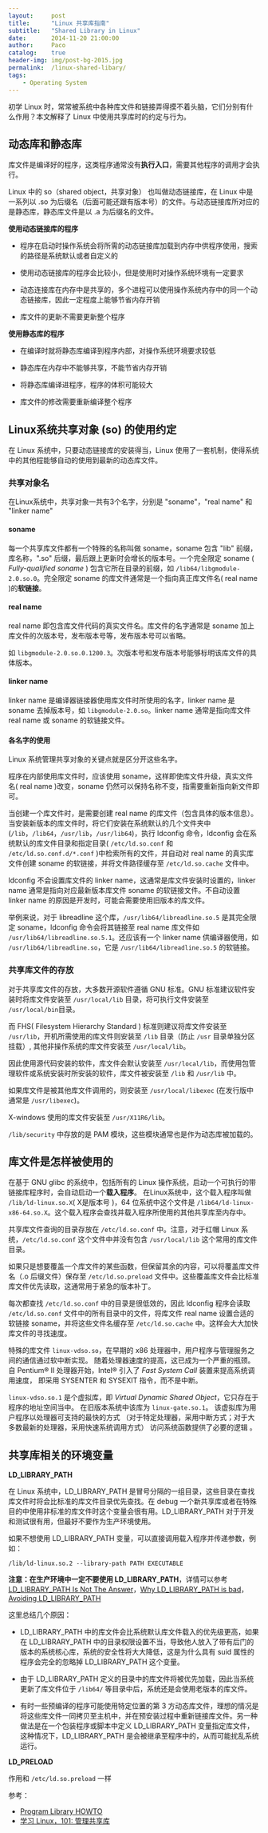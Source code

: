 ```yaml
---
layout:     post
title:      "Linux 共享库指南"
subtitle:   "Shared Library in Linux"
date:       2014-11-20 21:00:00
author:     Paco
catalog:    true
header-img: img/post-bg-2015.jpg
permalink:  /linux-shared-libary/
tags:
    - Operating System
---
```


初学 Linux 时，常常被系统中各种库文件和链接弄得摸不着头脑，它们分别有什么作用？本文解释了 Linux 中使用共享库时的约定与行为。


## 动态库和静态库

库文件是编译好的程序，这类程序通常没有**执行入口**，需要其他程序的调用才会执行。

Linux 中的 so（shared object，共享对象） 也叫做动态链接库，在 Linux 中是一系列以 .so 为后缀名（后面可能还跟有版本号）的文件。与动态链接库所对应的是静态库，静态库文件是以 .a 为后缀名的文件。

**使用动态链接库的程序**

- 程序在启动时操作系统会将所需的动态链接库加载到内存中供程序使用，搜索的路径是系统默认或者自定义的

- 使用动态链接库的程序会比较小，但是使用时对操作系统环境有一定要求

- 动态连接库在内存中是共享的，多个进程可以使用操作系统内存中的同一个动态链接库，因此一定程度上能够节省内存开销

- 库文件的更新不需要更新整个程序

**使用静态库的程序**

- 在编译时就将静态库编译到程序内部，对操作系统环境要求较低

- 静态库在内存中不能够共享，不能节省内存开销

- 将静态库编译进程序，程序的体积可能较大

- 库文件的修改需要重新编译整个程序

## Linux系统共享对象 (so) 的使用约定

在 Linux 系统中，只要动态链接库的安装得当，Linux 使用了一套机制，使得系统中的其他程能够自动的使用到最新的动态库文件。

### 共享对象名

在Linux系统中，共享对象一共有3个名字，分别是 "soname"，"real name" 和 "linker name"

#### soname

每一个共享库文件都有一个特殊的名称叫做 soname，soname 包含 "lib" 前缀，库名称，".so" 后缀，最后跟上更新时会增长的版本号。一个完全限定 soname ( *Fully-qualified soname* ) 包含它所在目录的前缀，如 `/lib64/libgmodule-2.0.so.0`。完全限定 soname 的库文件通常是一个指向真正库文件名( real name )的**软链接**。

#### real name

real name 即包含库文件代码的真实文件名。库文件的名字通常是 soname 加上库文件的次版本号，发布版本号等，发布版本号可以省略。

如 `libgmodule-2.0.so.0.1200.3`。次版本号和发布版本号能够标明该库文件的具体版本。

#### linker name

linker name 是编译器链接器使用库文件时所使用的名字，linker name 是 soname 去掉版本号，如 `libgmodule-2.0.so`。linker name 通常是指向库文件 real name 或 soname 的软链接文件。

#### 各名字的使用
Linux 系统管理共享对象的关键点就是区分开这些名字。

程序在内部使用库文件时，应该使用 soname，这样即使库文件升级，真实文件名( real name )改变，soname 仍然可以保持名称不变，指需要重新指向新文件即可。

当创建一个库文件时，是需要创建 real name 的库文件（包含具体的版本信息）。当安装新版本的库文件时，将它们安装在系统默认的几个文件夹中(`/lib`，`/lib64`，`/usr/lib`，`/usr/lib64`)，执行 ldconfig 命令，ldconfig 会在系统默认的库文件目录和指定目录( `/etc/ld.so.conf` 和 `/etc/ld.so.conf.d/*.conf` )中检索所有的文件，并自动对 real name 的真实库文件创建 soname 的软链接，并将文件路径缓存至 `/etc/ld.so.cache` 文件中。

ldconfig 不会设置库文件的 linker name，这通常是库文件安装时设置的，linker name 通常是指向对应最新版本库文件 soname 的软链接文件。不自动设置 linker name 的原因是开发时，可能会需要使用旧版本的库文件。

举例来说，对于 libreadline 这个库，`/usr/lib64/libreadline.so.5` 是其完全限定 soname，ldconfig 命令会将其链接至 real name 库文件如 `/usr/lib64/libreadline.so.5.1`。还应该有一个 linker name 供编译器使用，如 `/usr/lib64/libreadline.so`，它是 `/usr/lib64/libreadline.so.5` 的软链接。

### 共享库文件的存放

对于共享库文件的存放，大多数开源软件遵循 GNU 标准。GNU 标准建议软件安装时将库文件安装至 `/usr/local/lib` 目录，将可执行文件安装至 `/usr/local/bin`目录。

而 FHS( Filesystem Hierarchy Standard ) 标准则建议将库文件安装至 `/usr/lib`，开机所需使用的库文件则安装至 `/lib` 目录（防止 `/usr` 目录单独分区挂载）, 其他非操作系统的库文件安装至 `/usr/local/lib`。

因此使用源代码安装的软件，库文件会默认安装至 `/usr/local/lib`，而使用包管理软件或系统安装时所安装的软件，库文件被安装至 `/lib` 和 `/usr/lib` 中。

如果库文件是被其他库文件调用的，则安装至 `/usr/local/libexec` (在发行版中通常是 `/usr/libexec`)。
 
X-windows 使用的库文件安装至 `/usr/X11R6/lib`。

`/lib/security` 中存放的是 PAM 模块，这些模块通常也是作为动态库被加载的。

## 库文件是怎样被使用的

在基于 GNU glibc 的系统中，包括所有的 Linux 操作系统，启动一个可执行的带链接库程序时，会自动启动一个**载入程序**。 在Linux系统中，这个载入程序叫做 `/lib/ld-linux.so.X`( X是版本号 )，64 位系统中这个文件是 `/lib64/ld-linux-x86-64.so.X`。这个载入程序会查找并载入程序所使用的其他共享库至内存中。

共享库文件查询的目录存放在 `/etc/ld.so.conf` 中。注意，对于红帽 Linux 系统，`/etc/ld.so.conf` 这个文件中并没有包含 `/usr/local/lib` 这个常用的库文件目录。

如果只是想要覆盖一个库文件的某些函数，但保留其余的内容，可以将覆盖库文件名（.o 后缀文件）保存至 `/etc/ld.so.preload` 文件中。这些覆盖库文件会比标准库文件优先读取，这通常用于紧急的版本补丁。

每次都查找 `/etc/ld.so.conf` 中的目录是很低效的，因此 ldconfig 程序会读取 `/etc/ld.so.conf` 文件中的所有目录中的文件，将库文件 real name 设置合适的软链接 soname，并将这些文件名缓存至 `/etc/ld.so.cache` 中。这样会大大加快库文件的寻找速度。

特殊的库文件 `linux-vdso.so`，在早期的 x86 处理器中，用户程序与管理服务之间的通信通过软中断实现。 随着处理器速度的提高，这已成为一个严重的瓶颈。 自 Pentium® II 处理器开始，Intel® 引入了 *Fast System Call* 装置来提高系统调用速度， 即采用 SYSENTER 和 SYSEXIT 指令，而不是中断。

`linux-vdso.so.1` 是个虚拟库，即 *Virtual Dynamic Shared Object*，它只存在于程序的地址空间当中。 在旧版本系统中该库为 `linux-gate.so.1`。 该虚拟库为用户程序以处理器可支持的最快的方式 （对于特定处理器，采用中断方式；对于大多数最新的处理器，采用快速系统调用方式） 访问系统函数提供了必要的逻辑 。

## 共享库相关的环境变量

**LD_LIBRARY_PATH**

在 Linux 系统中，LD_LIBRARY_PATH 是冒号分隔的一组目录，这些目录在查找库文件时将会比标准的库文件目录优先查找。在 debug 一个新共享库或者在特殊目的中使用非标准的库文件时这个变量会很有用。LD_LIBRARY_PATH 对于开发和测试很有用，但最好不要作为生产环境使用。

如果不想使用 LD_LIBRARY_PATH 变量，可以直接调用载入程序并传递参数，例如：

`/lib/ld-linux.so.2 --library-path PATH EXECUTABLE`

**注意：在生产环境中一定不要使用 LD_LIBRARY_PATH**，详情可以参考 [LD_LIBRARY_PATH Is Not The Answer](http://prefetch.net/articles/linkers.badldlibrary.html)，[Why LD_LIBRARY_PATH is bad](http://xahlee.info/UnixResource_dir/_/ldpath.html)，[Avoiding LD_LIBRARY_PATH](https://blogs.oracle.com/ali/entry/avoiding_ld_library_path_the)

这里总结几个原因：

- LD_LIBRARY_PATH 中的库文件会比系统默认库文件载入的优先级更高，如果在 LD_LIBRARY_PATH 中的目录权限设置不当，导致他人放入了带有后门的版本的系统核心库，系统的安全性将大大降低，这是为什么具有 suid 属性的程序会完全的忽略掉 LD_LIBRARY_PATH 这个变量。

- 由于 LD_LIBRARY_PATH 定义的目录中的库文件将被优先加载，因此当系统更新了库文件位于 `/lib64/` 等目录中后，系统还是会使用老版本的库文件。

- 有时一些预编译的程序可能使用特定位置的第 3 方动态库文件，理想的情况是将这些库文件一同拷贝至主机中，并在预安装过程中重新链接库文件。另一种做法是在一个包装程序或脚本中定义 LD_LIBRARY_PATH 变量指定库文件，这种情况下，LD_LIBRARY_PATH 是会被继承至程序中的，从而可能扰乱系统运行。

**LD_PRELOAD**

作用和 `/etc/ld.so.preload` 一样


参考：

- [Program Library HOWTO](http://tldp.org/HOWTO/Program-Library-HOWTO/shared-libraries.html)
- [学习 Linux，101: 管理共享库](http://www.ibm.com/developerworks/cn/linux/l-lpic1-v3-102-3/)
